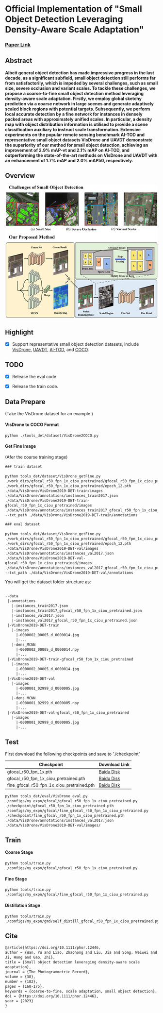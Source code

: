# Official Implementation of "Small Object Detection Leveraging Density-Aware Scale Adaptation"

### [Paper Link](https://onlinelibrary.wiley.com/doi/10.1111/phor.12446)

## Abstract

#### Albeit general object detection has made impressive progress in the last decade, as a significant subfield, small object detection still performs far from satisfactorily, which is impeded by several challenges, such as small size, severe occlusion and variant scales. To tackle these challenges, we propose a coarse-to-fine small object detection method leveraging density-aware scale adaptation. Firstly, we employ global sketchy prediction via a coarse network in large scenes and generate adaptively scaled block regions with potential targets. Subsequently, we perform local accurate detection by a fine network for instances in densely packed areas with approximately unified scales. In particular, a density map with object distribution information is utilised to provide a scene classification auxiliary to instruct scale transformation. Extensive experiments on the popular remote sensing benchmark AI-TOD and representative small object datasets VisDrone and UAVDT demonstrate the superiority of our method for small object detection, achieving an improvement of 2.9% mAP-vt and 2.1% mAP on AI-TOD, and outperforming the state-of-the-art methods on VisDrone and UAVDT with an enhancement of 1.7% mAP and 2.0% mAP50, respectively.


## Overview

![plot](assets/workflow.jpg)


## Highlight

 - [x] Support representative small object detection datasets, include [VisDrone](https://github.com/VisDrone/VisDrone-Dataset), [UAVDT](https://github.com/jwangjie/UAV-Vehicle-Detection-Dataset), [AI-TOD](https://github.com/jwwangchn/AI-TOD), and [COCO](https://cocodataset.org/).

## TODO

 - [x] Release the eval code.
 - [x] Release the train code.


## Data Prepare

(Take the VisDrone dataset for an example.)

#### VisDrone to COCO Format

```
python ./tools_det/dataset/VisDrone2COCO.py 
```

#### Get Fine Image

(Afer the coarse training stage)

```
### train dataset

python tools_det/dataset/VisDrone_getFine.py
./work_dirs/gfocal_r50_fpn_1x_ciou_pretrained/gfocal_r50_fpn_1x_ciou_pretrained.py
./work_dirs/gfocal_r50_fpn_1x_ciou_pretrained/epoch_12.pth
./data/VisDrone/VisDrone2019-DET-train/images
./data/VisDrone/annotations/instances_train2017.json
./data/VisDrone/VisDrone2019-DET-train-gfocal_r50_fpn_1x_ciou_pretrained/images
./data/VisDrone/annotations/instances_train2017_gfocal_r50_fpn_1x_ciou_pretrained.json
--txt_path ./data/VisDrone/VisDrone2019-DET-train/annotations

```

```
### eval dataset

python tools_det/dataset/VisDrone_getFine.py
./work_dirs/gfocal_r50_fpn_1x_ciou_pretrained/gfocal_r50_fpn_1x_ciou_pretrained.py
./work_dirs/gfocal_r50_fpn_1x_ciou_pretrained/epoch_12.pth
./data/VisDrone/VisDrone2019-DET-val/images
./data/VisDrone/annotations/instances_val2017.json
./data/VisDrone/VisDrone2019-DET-val-gfocal_r50_fpn_1x_ciou_pretrained/images
./data/VisDrone/annotations/instances_val2017_gfocal_r50_fpn_1x_ciou_pretrained.json
--txt_path ./data/VisDrone/VisDrone2019-DET-val/annotations
```

You will get the dataset folder structure as:

```

--data
 |-annotations
   |-instances_train2017.json
   |-instances_train2017_gfocal_r50_fpn_1x_ciou_pretrained.json
   |-instances_val2017.json
   |-instances_val2017_gfocal_r50_fpn_1x_ciou_pretrained.json
 |-VisDrone2019-DET-train
   |-images
     |-0000002_00005_d_0000014.jpg
     |-...
   |-dens_MCNN
     |-0000002_00005_d_0000014.npy
     |-...
 |-VisDrone2019-DET-train-gfocal_r50_fpn_1x_ciou_pretrained
   |-images
     |-0000002_00005_d_0000014.jpg
     |-...
 |-VisDrone2019-DET-val
   |-images
     |-0000001_02999_d_0000005.jpg
     |-...
   |-dens_MCNN
     |-0000001_02999_d_0000005.npy
     |-...
 |-VisDrone2019-DET-val-gfocal_r50_fpn_1x_ciou_pretrained
   |-images
     |-0000001_02999_d_0000005.jpg
     |-...
```


## Test

First download the following checkpoints and save to './checkpoint'

| Checkpoint | Download Link |
|-------|-------|
| gfocal_r50_fpn_1x.pth | [Baidu Disk](https://pan.baidu.com/s/16SHmw4i-lVCC8YHVLADfJA?pwd=6666) |
| gfocal_r50_fpn_1x_ciou_pretrained.pth | [Baidu Disk](https://pan.baidu.com/s/1h5yMBikbpmLpgYSmHKiMmA?pwd=6666) |
| fine_gfocal_r50_fpn_1x_ciou_pretrained.pth | [Baidu Disk](https://pan.baidu.com/s/1nrXvNQo6J5qhhKzyVpXNBQ?pwd=6666) |


```
python tools_det/eval/VisDrone_eval.py ./configs/my_expn/gfocal/gfocal_r50_fpn_1x_ciou_pretrained.py ./checkpoint/gfocal_r50_fpn_1x_ciou_pretrained.pth ./configs/my_expn/gfocal/fine_gfocal_r50_fpn_1x_ciou_pretrained.py ./checkpoint/fine_gfocal_r50_fpn_1x_ciou_pretrained.pth ./data/VisDrone/annotations/instances_val2017.json ./data/VisDrone/VisDrone2019-DET-val/images/
```

## Train

#### Coarse Stage

```
python tools/train.py ./configs/my_expn/gfocal/gfocal_r50_fpn_1x_ciou_pretrained.py

```

#### Fine Stage

```
python tools/train.py ./configs/my_expn/gfocal/fine_gfocal_r50_fpn_1x_ciou_pretrained.py
```

#### Distillation Stage

```
python tools/train.py ./configs/my_expn/gmd/self_distill_gfocal_r50_fpn_1x_ciou_pretrained.py
```


## Cite

```
@article{https://doi.org/10.1111/phor.12446,
author = {Wan, Yu and Liao, Zhaohong and Liu, Jia and Song, Weiwei and Ji, Hong and Gao, Zhi},
title = {Small object detection leveraging density-aware scale adaptation},
journal = {The Photogrammetric Record},
volume = {38},
number = {182},
pages = {160-175},
keywords = {coarse-to-fine, scale adaptation, small object detection},
doi = {https://doi.org/10.1111/phor.12446},
year = {2023}
}

```